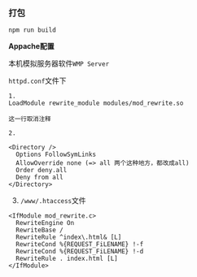 

### 打包

`npm run build`


**Appache配置**

本机模拟服务器软件`WMP Server`

`httpd.conf`文件下

```
1. 
LoadModule rewrite_module modules/mod_rewrite.so

这一行取消注释

2.

<Directory />
  Options FollowSymLinks
  AllowOverride none (=> all 两个这种地方，都改成all)
  Order deny.all
  Deny from all
</Directory>
```

3.  `/www/.htaccess`文件
```
<IfModule mod_rewrite.c>
  RewriteEngine On
  RewriteBase /
  RewriteRule ^index\.html& [L]
  RewriteCond %{REQUEST_FiLENAME} !-f
  RewriteCond %{REQUEST_FiLENAME} !-d
  RewriteRule . index.html [L]
</IfModule>
```


